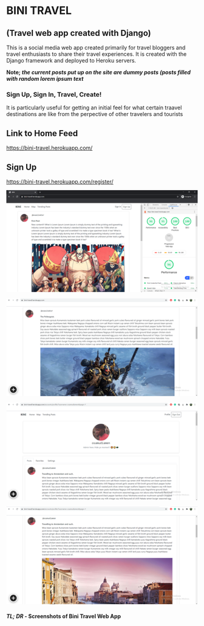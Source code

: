 ﻿# BINI TRAVEL
 ## (Travel web app created with Django)
 This is a social media web app created primarily for travel bloggers and travel enthusiasts to share their travel experiences.
 It is created with the Django framework and deployed to Heroku servers.
 
 **Note; _the current posts put up on the site are dummy posts (posts filled with random lorem ipsum text_**

### Sign Up, Sign In, Travel, Create!
It is particularly useful for getting an initial feel for what certain traavel destinations are like from the perpective of other travelers and tourists

## Link to Home Feed
https://bini-travel.herokuapp.com/

## Sign Up
https://bini-travel.herokuapp.com/register/

![Web app screenshot 1](screenshots/Screenshot10.png?raw=true)

![Web app screenshot 2](screenshots/Screenshot12.png?raw=true)

![Web app screenshot 1](screenshots/Screenshot13.png?raw=true)

![Web app screenshot 2](screenshots/Screenshot14.png?raw=true)
#### *TL; DR* - Screenshots of Bini Travel Web App
